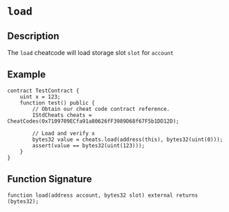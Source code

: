 # `load`

## Description
The `load` cheatcode will load storage slot `slot` for `account`

## Example
```solidity
contract TestContract {
    uint x = 123;
    function test() public {
        // Obtain our cheat code contract reference.
        IStdCheats cheats = CheatCodes(0x7109709ECfa91a80626fF3989D68f67F5b1DD12D);
        
        // Load and verify x
        bytes32 value = cheats.load(address(this), bytes32(uint(0)));
        assert(value == bytes32(uint(123)));
    }
}
```

## Function Signature
```solidity
function load(address account, bytes32 slot) external returns (bytes32);
```